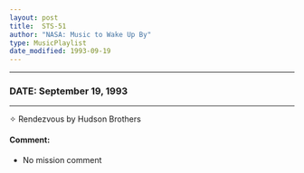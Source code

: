 ```yaml
---
layout: post
title:  STS-51
author: "NASA: Music to Wake Up By"
type: MusicPlaylist
date_modified: 1993-09-19
---
```


----
### DATE: September 19, 1993
----
✧ Rendezvous by Hudson Brothers

#### Comment:
* No mission comment
